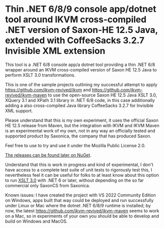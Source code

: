 ﻿# Thin .NET 6/8/9 console app/dotnet tool around IKVM cross-compiled .NET version of Saxon-HE 12.5 Java, extended with CoffeeSacks 3.2.7 Invisible XML extension
This tool is a .NET 6/8 console app/a dotnet tool providing a thin .NET 6/8 wrapper around an IKVM cross-compiled version of Saxon HE 12.5 Java to perform XSLT 3.0 transformations.

This is one of the sample projects outlining my successful attempt to apply https://github.com/ikvm-revived/ikvm and
https://github.com/ikvm-revived/ikvm-maven to use the open-source Saxon HE 12.5 Java XSLT 3.0, XQuery 3.1 and XPath 3.1 library in .NET 6/8 code, in this case additionally adding a also cross-compiled Java library CoffeeSacks 3.2.7 for Invisible XML support.

Please understand that this is my own experiment, it uses the official Saxon HE 12.5 release from Maven, but the integration with IKVM and IKVM Maven is an experimental work of my own, not in any way an officially tested and supported product by Saxonica, the company that has produced Saxon.

Feel free to use to try and use it under the Mozilla Public License 2.0. 

[The releases can be found later on NuGet](https://www.nuget.org/packages/SaxonHE12NetIXslt/).

Understand that this is work in progress and kind of experimental, I don't have access to a complete test suite of unit tests to rigorously test this, I nevertheless feel it can be useful for folks to at least know about this option to run [XSLT 3.0](https://www.w3.org/TR/xslt-30/) with .NET 6 or later, without depending on the so far commercial only SaxonCS from Saxonica.

Known issues: I have created the project with VS 2022 Community Edition on Windows, apps built that way could be deployed and run successfully under Linux or Mac where the dotnet .NET 6/8/9 runtime is installed; by now, the latest https://github.com/ikvm-revived/ikvm-maven seems to work on a Mac, so in experiments of your own you should be able to develop and build on Windows and MacOS.